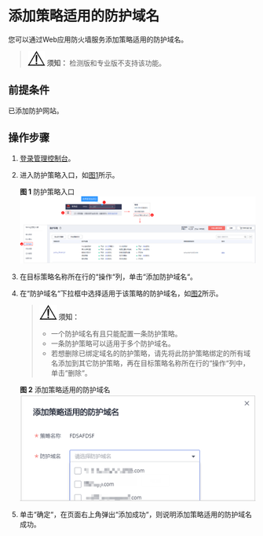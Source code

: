 # 添加策略适用的防护域名<a name="waf_01_0075"></a>

您可以通过Web应用防火墙服务添加策略适用的防护域名。

>![](public_sys-resources/icon-notice.gif) **须知：** 
>检测版和专业版不支持该功能。

## 前提条件<a name="section5903171661012"></a>

已添加防护网站。

## 操作步骤<a name="section109781412104317"></a>

1.  [登录管理控制台](https://console.huaweicloud.com/?locale=zh-cn)。
2.  进入防护策略入口，如[图1](#waf_01_0074_fig4185340104311)所示。

    **图 1**  防护策略入口<a name="waf_01_0074_fig4185340104311"></a>  
    ![](figures/防护策略入口.png "防护策略入口")

3.  在目标策略名称所在行的“操作“列，单击“添加防护域名“。
4.  在“防护域名“下拉框中选择适用于该策略的防护域名，如[图2](#fig8829399338)所示。

    >![](public_sys-resources/icon-notice.gif) **须知：** 
    >-   一个防护域名有且只能配置一条防护策略。
    >-   一条防护策略可以适用于多个防护域名。
    >-   若想删除已绑定域名的防护策略，请先将此防护策略绑定的所有域名添加到其它防护策略，再在目标策略名称所在行的“操作“列中，单击“删除“。

    **图 2**  添加策略适用的防护域名<a name="fig8829399338"></a>  
    ![](figures/添加策略适用的防护域名.png "添加策略适用的防护域名")

5.  单击“确定“，在页面右上角弹出“添加成功“，则说明添加策略适用的防护域名成功。

